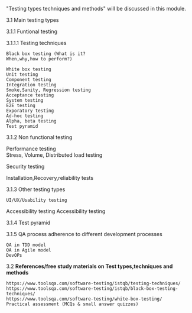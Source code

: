 "Testing types techniques and methods" will be discussed in this module.

3.1	Main testing types

3.1.1	Funtional testing

3.1.1.1	Testing techniques

	Black box testing (What is it?
	When,why,how to perform?)
	
	White box testing
	Unit testing
	Component testing
	Integration testing
	Smoke,Sanity, Regression testing
	Acceptance testing
	System testing
	E2E testing
	Exporatory testing
	Ad-hoc testing
	Alpha, beta testing
	Test pyramid
  
3.1.2	Non functional testing

 Performance testing             
 Stress, Volume, Distributed load testing
 
 Security testing
 
 Installation,Recovery,reliability tests

3.1.3	Other testing types

	UI/UX/Usability testing
  Accessibility testing
	Accessibility testing
	
3.1.4	Test pyramid

3.1.5	QA process adherence to different development processes

	QA in TDD model
	QA in Agile model
	DevOPs
	
3.2	**References/free study materials on Test types,techniques and methods**

	https://www.toolsqa.com/software-testing/istqb/testing-techniques/
	https://www.toolsqa.com/software-testing/istqb/black-box-testing-techniques/
	https://www.toolsqa.com/software-testing/white-box-testing/
	Practical assessment (MCQs & small answer quizzes)
